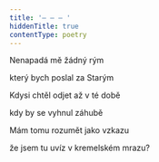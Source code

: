 ```yaml
---
title: '– – – '
hiddenTitle: true
contentType: poetry
---
```


<section>

Nenapadá mě žádný rým

který bych poslal za Starým

Kdysi chtěl odjet až v té době

kdy by se vyhnul záhubě

Mám tomu rozumět jako vzkazu

že jsem tu uvíz v kremelském mrazu?

</section>
